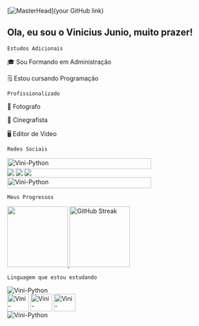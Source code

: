 [![MasterHead](https://www.google.com/url?sa=i&url=https%3A%2F%2Febaconline.com.br%2Fblog%2Fcomo-aprender-o-basico-de-programacao&psig=AOvVaw1EqDSUkMKI8LspG7SocoEZ&ust=1709228575859000&source=images&cd=vfe&opi=89978449&ved=0CBIQjRxqFwoTCODv3O3KzoQDFQAAAAAdAAAAABAT)](your GitHub link)

## Ola, eu sou o Vinicius Junio, muito prazer!

```Estudos Adicionais```

🎓 Sou Formando em Administração 

🗒️ Estou cursando Programação

```Profissionalizado```

📸 Fotografo

🎥 Cinegrafista

🖥️ Editor de Video

```Redes Sociais```

</div>
  <img align="center" alt="Vini-Python" height="25" width="333" src="https://user-images.githubusercontent.com/74038190/212284158-e840e285-664b-44d7-b79b-e264b5e54825.gif">
</div>
 
<div> 
  <a href="https://instagram.com/marcos.vjv" target="_blank"><img src="https://img.shields.io/badge/-Instagram-%23E4405F?style=for-the-badge&logo=instagram&logoColor=white" target="_blank"></a>
 	<a href="https://www.twitch.tv/viniciusjunioo" target="_blank"><img src="https://img.shields.io/badge/Twitch-9146FF?style=for-the-badge&logo=twitch&logoColor=white" target="_blank"></a>
  <a href="https://discord.gg/NRetmqbB" target="_blank"><img src="https://img.shields.io/badge/Discord-7289DA?style=for-the-badge&logo=discord&logoColor=white" target="_blank"></a>  
</div>

</div>
  <img align="center" alt="Vini-Python" height="25" width="333" src="https://user-images.githubusercontent.com/74038190/212284158-e840e285-664b-44d7-b79b-e264b5e54825.gif">
</div>

```Meus Progressos```

<div>
  <a href="https://github.com/viniciusjunio05">
  <img height="140em" src="https://github-readme-stats.vercel.app/api?username=viniciusjunio05&show_icons=true&theme=dark&include_all_commits=true&count_private=true"/>
    <a href="https://git.io/streak-stats"><img height="140em" src="https://github-readme-streak-stats.herokuapp.com?user=ViniciusJunio05&theme=dark&border_radius=5&locale=pt_BR" alt="GitHub Streak" /></a>
</div>

```Linguagem que estou estudando```

<div>
  <img align="center" alt="Vini-Python" src="https://user-images.githubusercontent.com/74038190/212284100-561aa473-3905-4a80-b561-0d28506553ee.gif">
</div>

<div>
  <img align="center" alt="Vini-Python" height="40" width="50" src="https://user-images.githubusercontent.com/74038190/212284087-bbe7e430-757e-4901-90bf-4cd2ce3e1852.gif">
  <img align="center" alt="Vini-Python" height="40" width="50" src="https://raw.githubusercontent.com/devicons/devicon/master/icons/python/python-original.svg">
  <img align="center" alt="Vini-Python" height="40" width="50" src="https://user-images.githubusercontent.com/74038190/212284087-bbe7e430-757e-4901-90bf-4cd2ce3e1852.gif">
</div>

<div>
  <img align="center" alt="Vini-Python" src="https://user-images.githubusercontent.com/74038190/212284100-561aa473-3905-4a80-b561-0d28506553ee.gif">
</div>


